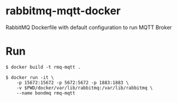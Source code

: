 # rabbitmq-mqtt-docker
RabbitMQ Dockerfile with default configuration to run MQTT Broker

# Run 
```
$ docker build -t rmq-mqtt .

$ docker run -it \
    -p 15672:15672 -p 5672:5672 -p 1883:1883 \
    -v $PWD/docker/var/lib/rabbitmq:/var/lib/rabbitmq \
    --name bondmq rmq-mqtt
```
